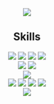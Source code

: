 <div align="center">
  <img src="https://capsule-render.vercel.app/api?type=Slice&color=auto&height=180&section=header&text=Hello%20World!&fontSize=50&rotate=10" />
</div>



<div align="center">
  <h2>Skills</h2>
  <div style="width: 50%;">
    <img src="https://img.shields.io/badge/JAVA-3178C6?style=for-the-badge&logo=java&logoColor=white"/> 
    <img src="https://img.shields.io/badge/javascript-F7DF1E?style=for-the-badge&logo=javascript&logoColor=black"> 
    <img src="https://img.shields.io/badge/html5-E34F26?style=for-the-badge&logo=html5&logoColor=white"> 
    <img src="https://img.shields.io/badge/css-1572B6?style=for-the-badge&logo=css3&logoColor=white"> 
    <br>
    <img src="https://img.shields.io/badge/spring-6DB33F?style=for-the-badge&logo=spring&logoColor=white"> 
    <img src="https://img.shields.io/badge/springboot-6DB33F?style=for-the-badge&logo=springboot&logoColor=white">
    <br>
    <img src="https://img.shields.io/badge/mysql-4479A1?style=for-the-badge&logo=mysql&logoColor=white">
    <br>
    <img src="https://img.shields.io/badge/eclipseide-2C2255?style=for-the-badge&logo=eclipseide&logoColor=white"> 
    <img src="https://img.shields.io/badge/intellij-000000?style=for-the-badge&logo=intellijidea&logoColor=white"> 
    <img src="https://img.shields.io/badge/github-181717?style=for-the-badge&logo=github&logoColor=white"> 
    <img src="https://img.shields.io/badge/git-F05032?style=for-the-badge&logo=git&logoColor=white">
    <br>
    <img src="https://img.shields.io/badge/amazonaws-232F3E?style=for-the-badge&logo=amazonaws&logoColor=white">
  </div>
</div>



 




<!--
**jinee11/jinee11** is a ✨ _special_ ✨ repository because its `README.md` (this file) appears on your GitHub profile.

Here are some ideas to get you started:

- 🔭 I’m currently working on ...
- 🌱 I’m currently learning ...
- 👯 I’m looking to collaborate on ...
- 🤔 I’m looking for help with ...
- 💬 Ask me about ...
- 📫 How to reach me: ...
- 😄 Pronouns: ...
- ⚡ Fun fact: ...
-->
